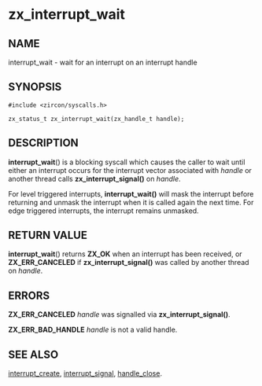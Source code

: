 # zx_interrupt_wait

## NAME

interrupt_wait - wait for an interrupt on an interrupt handle

## SYNOPSIS

```
#include <zircon/syscalls.h>

zx_status_t zx_interrupt_wait(zx_handle_t handle);
```

## DESCRIPTION

**interrupt_wait**() is a blocking syscall which causes the caller to
wait until either an interrupt occurs for the interrupt vector associated
with *handle* or another thread calls **zx_interrupt_signal()** on *handle*.

For level triggered interrupts, **interrupt_wait()** will mask the interrupt
before returning and unmask the interrupt when it is called again the next time.
For edge triggered interrupts, the interrupt remains unmasked.

## RETURN VALUE

**interrupt_wait**() returns **ZX_OK** when an interrupt has been received,
or **ZX_ERR_CANCELED** if **zx_interrupt_signal()** was called by another
thread on *handle*.

## ERRORS

**ZX_ERR_CANCELED**  *handle* was signalled via **zx_interrupt_signal()**.

**ZX_ERR_BAD_HANDLE**  *handle* is not a valid handle.

## SEE ALSO

[interrupt_create](interrupt_create.md),
[interrupt_signal](interrupt_signal.md),
[handle_close](handle_close.md).
